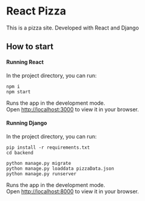 # React Pizza

This is a pizza site. Developed with React and Django

## How to start

#### Running React

In the project directory, you can run:

```
npm i
npm start
```

Runs the app in the development mode.\
Open [http://localhost:3000](http://localhost:3000) to view it in your browser.

#### Running Django

In the project directory, you can run:

```
pip install -r requirements.txt
cd backend

python manage.py migrate
python manage.py loaddata pizzaData.json
python manage.py runserver
```

Runs the app in the development mode.\
Open [http://localhost:8000](http://localhost:8000) to view it in your browser.
